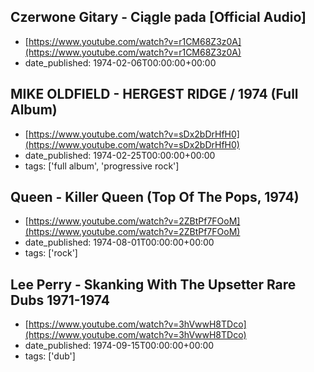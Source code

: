  ## Czerwone Gitary - Ciągle pada [Official Audio]
 - [https://www.youtube.com/watch?v=r1CM68Z3z0A](https://www.youtube.com/watch?v=r1CM68Z3z0A)
 - date_published: 1974-02-06T00:00:00+00:00

 ## MIKE OLDFIELD - HERGEST RIDGE / 1974 (Full Album)
 - [https://www.youtube.com/watch?v=sDx2bDrHfH0](https://www.youtube.com/watch?v=sDx2bDrHfH0)
 - date_published: 1974-02-25T00:00:00+00:00
 - tags: ['full album', 'progressive rock']

 ## Queen - Killer Queen (Top Of The Pops, 1974)
 - [https://www.youtube.com/watch?v=2ZBtPf7FOoM](https://www.youtube.com/watch?v=2ZBtPf7FOoM)
 - date_published: 1974-08-01T00:00:00+00:00
 - tags: ['rock']

 ## Lee Perry - Skanking With The Upsetter Rare Dubs 1971-1974
 - [https://www.youtube.com/watch?v=3hVwwH8TDco](https://www.youtube.com/watch?v=3hVwwH8TDco)
 - date_published: 1974-09-15T00:00:00+00:00
 - tags: ['dub']

